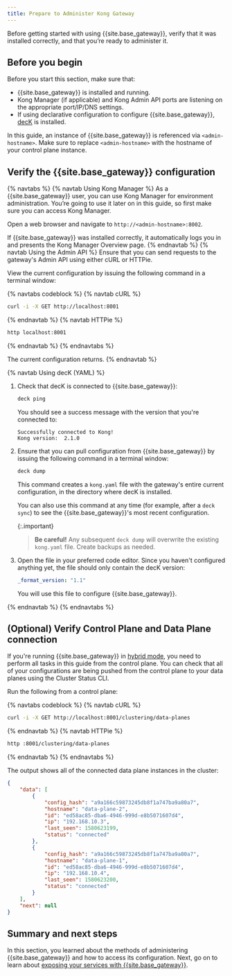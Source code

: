 ```yaml
---
title: Prepare to Administer Kong Gateway
---
```


Before getting started with using {{site.base_gateway}}, verify that it was
installed correctly, and that you’re ready to administer it.

## Before you begin

Before you start this section, make sure that:

* {{site.base_gateway}} is installed and running.
* Kong Manager (if applicable) and Kong Admin API ports are listening on the
appropriate port/IP/DNS settings.
* If using declarative configuration to configure {{site.base_gateway}},
[decK](/deck/latest/installation) is installed.

In this guide, an instance of {{site.base_gateway}} is referenced via
`<admin-hostname>`. Make sure to replace `<admin-hostname>` with the hostname
of your control plane instance.

## Verify the {{site.base_gateway}} configuration
{% navtabs %}
{% navtab Using Kong Manager %}
As a {{site.base_gateway}} user, you can use Kong Manager for environment
administration. You’re going to use it later on in this guide, so first make 
sure you can access Kong Manager.

Open a web browser and navigate to `http://<admin-hostname>:8002`.

If {{site.base_gateway}} was installed correctly, it automatically logs you
in and presents the Kong Manager Overview page.
{% endnavtab %}
{% navtab Using the Admin API %}
Ensure that you can send requests to the gateway's Admin API using either cURL
or HTTPie.

View the current configuration by issuing the following command in a terminal
window:

<!-- codeblock tabs -->
{% navtabs codeblock %}
{% navtab cURL %}
```bash
curl -i -X GET http://localhost:8001
```
{% endnavtab %}
{% navtab HTTPie %}
```bash
http localhost:8001
```
{% endnavtab %}
{% endnavtabs %}
<!-- end codeblock tabs -->

The current configuration returns.
{% endnavtab %}

{% navtab Using decK (YAML) %}

1. Check that decK is connected to {{site.base_gateway}}:

    ``` bash
    deck ping
    ```

    You should see a success message with the version that you're
    connected to:
    ```
    Successfully connected to Kong!
    Kong version:  2.1.0
    ```

2. Ensure that you can pull configuration from {{site.base_gateway}} by issuing
the following command in a terminal window:

    ``` bash
    deck dump
    ```

    This command creates a `kong.yaml` file with the gateway's entire current
    configuration, in the directory where decK is installed.

    You can also use this command at any time (for example, after a `deck sync`)
    to see the {{site.base_gateway}}'s most recent configuration.

    {:.important}
    > **Be careful!** Any subsequent `deck dump` will
    overwrite the existing `kong.yaml` file. Create backups as needed.

3. Open the file in your preferred code editor. Since you haven't configured
anything yet, the file should only contain the decK version:

    ``` yaml
    _format_version: "1.1"
    ```

    You will use this file to configure {{site.base_gateway}}.

{% endnavtab %}
{% endnavtabs %}

## (Optional) Verify Control Plane and Data Plane connection

If you're running {{site.base_gateway}} in [hybrid mode](/gateway/{{page.kong_version}}/plan-and-deploy/hybrid-mode/), 
you need to perform all tasks in this guide from the control plane. You can check
that all of your configurations are being pushed from the control plane to your
data planes using the Cluster Status CLI.

Run the following from a control plane:

<!-- codeblock tabs -->
{% navtabs codeblock %}
{% navtab cURL %}
```bash
curl -i -X GET http://localhost:8001/clustering/data-planes
```
{% endnavtab %}
{% navtab HTTPie %}
```bash
http :8001/clustering/data-planes
```
{% endnavtab %}
{% endnavtabs %}
<!-- end codeblock tabs -->
The output shows all of the connected data plane instances in the cluster:

```json
{
    "data": [
        {
            "config_hash": "a9a166c59873245db8f1a747ba9a80a7",
            "hostname": "data-plane-2",
            "id": "ed58ac85-dba6-4946-999d-e8b5071607d4",
            "ip": "192.168.10.3",
            "last_seen": 1580623199,
            "status": "connected"
        },
        {
            "config_hash": "a9a166c59873245db8f1a747ba9a80a7",
            "hostname": "data-plane-1",
            "id": "ed58ac85-dba6-4946-999d-e8b5071607d4",
            "ip": "192.168.10.4",
            "last_seen": 1580623200,
            "status": "connected"
        }
    ],
    "next": null
}
```

## Summary and next steps

In this section, you learned about the methods of administering
{{site.base_gateway}} and how to access its configuration. Next, go on to
learn about [exposing your services with {{site.base_gateway}}](/gateway/{{page.kong_version}}/get-started/comprehensive/expose-services/).

